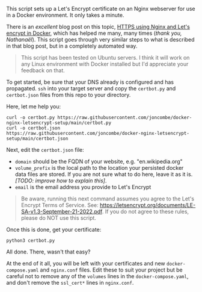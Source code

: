 This script sets up a Let's Encrypt certificate on an Nginx webserver for use in a Docker environment. It only takes a minute.

There is an _excellent_ blog post on this topic, [HTTPS using Nginx and Let's encrypt in Docker](https://mindsers.blog/post/https-using-nginx-certbot-docker/), which has helped me many, many times (_thank you, Nathanaël_). This script goes through very similar steps to what is described in that blog post, but in a completely automated way.

> This script has been tested on Ubuntu servers. I think it will work on any Linux environment with Docker installed but I'd appreciate your feedback on that.

To get started, be sure that your DNS already is configured and has propagated. `ssh` into your target server and copy the `certbot.py` and `certbot.json` files from this repo to your directory.

Here, let me help you:

```
curl -o certbot.py https://raw.githubusercontent.com/joncombe/docker-nginx-letsencrypt-setup/main/certbot.py
curl -o certbot.json https://raw.githubusercontent.com/joncombe/docker-nginx-letsencrypt-setup/main/certbot.json
```

Next, edit the `certbot.json` file:

- `domain` should be the FQDN of your website, e.g. "en.wikipedia.org"
- `volume_prefix` is the local path to the location your persisted docker data files are stored. If you are not sure what to do here, leave it as it is. _[TODO: improve how to explain this]_.
- `email` is the email address you provide to Let's Encrypt

> Be aware, running this next command assumes you agree to the Let's Encrypt Terms of Service. See: https://letsencrypt.org/documents/LE-SA-v1.3-September-21-2022.pdf. If you do not agree to these rules, please do NOT use this script.

Once this is done, get your certificate:

```
python3 certbot.py
```

All done. There, wasn't that easy?

At the end of it all, you will be left with your certificates and new `docker-compose.yaml` and `nginx.conf` files. Edit these to suit your project but be careful not to remove any of the `volumes` lines in the `docker-compose.yaml`, and don't remove the `ssl_cert*` lines in `nginx.conf`.
